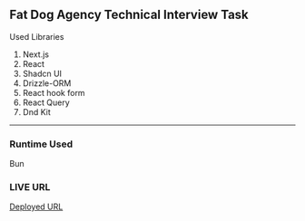 ## Fat Dog Agency Technical Interview Task

Used Libraries 

1. Next.js
2. React
3. Shadcn UI
4. Drizzle-ORM
5. React hook form 
6. React Query
7. Dnd Kit

---

### Runtime Used 
 Bun

### LIVE URL 

[Deployed URL](https://fatdog-tech-in-task.vercel.app/)
 

